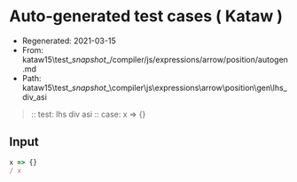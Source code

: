 # Auto-generated test cases ( Kataw )
- Regenerated: 2021-03-15
- From: kataw15\test\__snapshot__/compiler/js/expressions/arrow/position/autogen.md
- Path: kataw15\test\__snapshot__\compiler\js\expressions\arrow\position\gen\lhs_div_asi
> :: test: lhs div asi
> :: case: x => {}
## Input

`````js
x => {}
/ x
`````

